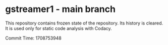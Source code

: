 # gstreamer1 - main branch

This repository contains frozen state of the repository.
Its history is cleared. It is used only for static code
analysis with Codacy.

Commit Time: 1708753948